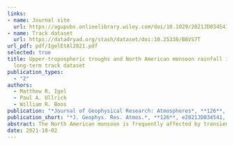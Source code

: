 ```yaml
---
links:
- name: Journal site
  url: https://agupubs.onlinelibrary.wiley.com/doi/10.1029/2021JD034541
- name: Track dataset
  url: https://datadryad.org/stash/dataset/doi:10.25338/B8VS7T
url_pdf: pdf/IgelEtAl2021.pdf
selected: true
title: Upper-tropospheric troughs and North American monsoon rainfall in a
  long-term track dataset
publication_types:
  - "2"
authors:
  - Matthew R. Igel
  - Paul A. Ullrich
  - William R. Boos
publication: "*Journal of Geophysical Research: Atmospheres*, **126**, e2021JD034541, doi:10.1029/2021JD034541"
publication_short: "*J. Geophys. Res. Atmos.*, **126**, e2021JD034541, doi:10.1029/2021JD034541"
abstract: The North American monsoon is frequently affected by transient, propagating upper tropospheric vorticity anomalies. Sometimes called Tropical Upper-Tropospheric Troughs (TUTTs), these features have been claimed to episodically enhance monsoon rainfall. Here, we track long-lived TUTTs in 40 years of reanalysis data, producing composites and case studies from 340 TUTTs which last, on average, 7 days as they move westward across the North American monsoon region. TUTTs are thought to form from midlatitude Rossby wave breaking; case studies from our dataset support this theory. TUTTs move westward within the easterly upper-level flow in which they are embedded. In vortex-centered composites along the full tracks of long-lived TUTTs, we find no detectable increase in rainfall within the main TUTT circulation. Instead, negative precipitation anomalies lie within about 500 km of the TUTT center. Quasi- geostrophic ascent occurs in the southeast quadrant of TUTTs but is confined to the upper troposphere and does not appear to interact with precipitation. Positive anomalies of ascent and rainfall occur south and southeast of TUTTs but lie outside the main TUTT vortex, perhaps indicating concurrent variations in nearby climatological precipitation maxima. In contrast with previous case studies and subjective analyses that showed TUTTs enhance precipitation in parts of northwestern Mexico, our composites along the tracks of long-lived TUTTs portray these systems, to first order, as strong vorticity anomalies trapped in the upper troposphere that interact only weakly and indirectly with precipitation.
date: 2021-10-02
---
```

